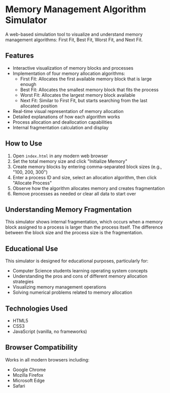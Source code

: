 # Memory Management Algorithm Simulator

A web-based simulation tool to visualize and understand memory management algorithms: First Fit, Best Fit, Worst Fit, and Next Fit.

## Features

- Interactive visualization of memory blocks and processes
- Implementation of four memory allocation algorithms:
  - First Fit: Allocates the first available memory block that is large enough
  - Best Fit: Allocates the smallest memory block that fits the process
  - Worst Fit: Allocates the largest memory block available
  - Next Fit: Similar to First Fit, but starts searching from the last allocated position
- Real-time visual representation of memory allocation
- Detailed explanations of how each algorithm works
- Process allocation and deallocation capabilities
- Internal fragmentation calculation and display

## How to Use

1. Open `index.html` in any modern web browser
2. Set the total memory size and click "Initialize Memory"
3. Create memory blocks by entering comma-separated block sizes (e.g., "100, 200, 300")
4. Enter a process ID and size, select an allocation algorithm, then click "Allocate Process"
5. Observe how the algorithm allocates memory and creates fragmentation
6. Remove processes as needed or clear all data to start over

## Understanding Memory Fragmentation

This simulator shows internal fragmentation, which occurs when a memory block assigned to a process is larger than the process itself. The difference between the block size and the process size is the fragmentation.

## Educational Use

This simulator is designed for educational purposes, particularly for:
- Computer Science students learning operating system concepts
- Understanding the pros and cons of different memory allocation strategies
- Visualizing memory management operations
- Solving numerical problems related to memory allocation

## Technologies Used

- HTML5
- CSS3
- JavaScript (vanilla, no frameworks)

## Browser Compatibility

Works in all modern browsers including:
- Google Chrome
- Mozilla Firefox
- Microsoft Edge
- Safari 
